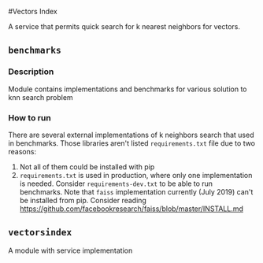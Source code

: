 #Vectors Index

A service that permits quick search for k nearest neighbors for vectors.

## `benchmarks`
### Description
Module contains implementations and benchmarks for various solution to knn search problem
### How to run
There are several external implementations of k neighbors search that used in benchmarks.
Those libraries aren't listed `requirements.txt` file due to two reasons:
1) Not all of them could be installed with pip
2) `requirements.txt` is used in production, where only one implementation is needed.
   Consider `requirements-dev.txt` to be able to run benchmarks. Note that `faiss` implementation currently
   (July 2019) can't be installed from pip. Consider reading https://github.com/facebookresearch/faiss/blob/master/INSTALL.md

## `vectorsindex`
A module with service implementation


    

